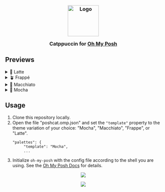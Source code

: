 <h3 align="center">
	<img src="https://raw.githubusercontent.com/catppuccin/catppuccin/main/assets/logos/exports/1544x1544_circle.png" width="100" alt="Logo"/><br/>
	<img src="https://raw.githubusercontent.com/catppuccin/catppuccin/main/assets/misc/transparent.png" height="30" width="0px"/>
	Catppuccin for <a href="https://ohmyposh.dev/">Oh My Posh</a>
	<img src="https://raw.githubusercontent.com/catppuccin/catppuccin/main/assets/misc/transparent.png" height="30" width="0px"/>
</h3>

## Previews

<details>
<summary>🌻 Latte</summary>
<img src="https://github.com/simsrw73/poshcat.omp/raw/main/assets/latte.png"/>
</details>

<details>
<summary>🪴 Frappé</summary>
<img src="https://github.com/simsrw73/poshcat.omp/raw/main/assets/frappe.png"/>
</details>

<details>
<summary>🌺 Macchiato</summary>
<img src="https://github.com/simsrw73/poshcat.omp/raw/main/assets/macchiato.png"/>
</details>

<details>
<summary>🌿 Mocha</summary>
<img src="https://github.com/simsrw73/poshcat.omp/raw/main/assets/mocha.png"/>
</details>

## Usage

1. Clone this repository locally.
2. Open the file "poshcat.omp.json" and set the `"template"` property to the theme variation of your choice: "Mocha", "Macchiato", "Frappe", or "Latte".
    ```
    "palettes": {
         "template": "Mocha",
         ...
    ```
3. Initialize `oh-my-posh` with the config file according to the shell you are using. See the [Oh My Posh Docs](https://ohmyposh.dev/docs/installation/customize) for details.

<p align="center">
	<img src="https://raw.githubusercontent.com/catppuccin/catppuccin/main/assets/footers/gray0_ctp_on_line.svg?sanitize=true" />
</p>

<p align="center">
	<a href="https://github.com/catppuccin/catppuccin/blob/main/LICENSE"><img src="https://img.shields.io/static/v1.svg?style=for-the-badge&label=License&message=MIT&logoColor=d9e0ee&colorA=363a4f&colorB=b7bdf8"/></a>
</p>
